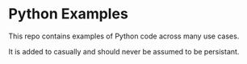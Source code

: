 # Python Examples
This repo contains examples of Python code across many use cases.

It is added to casually and should never be assumed to be persistant.
